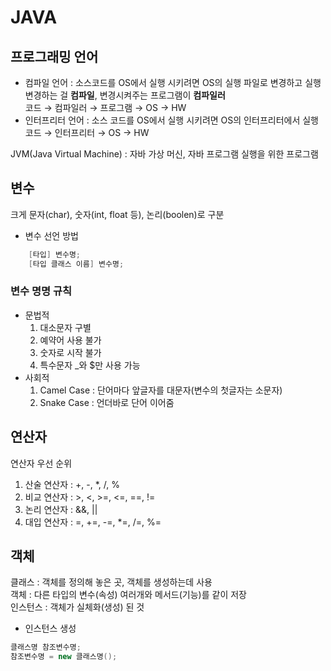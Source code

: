 # JAVA
## 프로그래밍 언어
- 컴파일 언어 : 소스코드를 OS에서 실행 시키려면 OS의 실행 파일로 변경하고 실행  
변경하는 걸 **컴파일**, 변경시켜주는 프로그램이 **컴파일러**  
코드 → 컴파일러 → 프로그램 → OS → HW  
- 인터프리터 언어 : 소스 코드를 OS에서 실행 시키려면 OS의 인터프리터에서 실행  
코드 → 인터프리터 → OS → HW  
  
JVM(Java Virtual Machine) : 자바 가상 머신, 자바 프로그램 실행을 위한 프로그램


## 변수
크게 문자(char), 숫자(int, float 등), 논리(boolen)로 구분  
- 변수 선언 방법
```java
    [타입] 변수명;
    [타입 클래스 이름] 변수명;
```

### 변수 명명 규칙
- 문법적
  1. 대소문자 구별
  2. 예약어 사용 불가
  3. 숫자로 시작 불가
  4. 특수문자 _와 $만 사용 가능  
- 사회적
  1. Camel Case : 단어마다 앞글자를 대문자(변수의 첫글자는 소문자)
  2. Snake Case : 언더바로 단어 이어줌


## 연산자
연산자 우선 순위
1. 산술 연산자 : +, -, *, /, %
2. 비교 연산자 : >, <, >=, <=, ==, !=
3. 논리 연산자 : &&, ||
4. 대입 연산자 : =, +=, -=, *=, /=, %=


## 객체
클래스 : 객체를 정의해 놓은 곳, 객체를 생성하는데 사용  
객체 : 다른 타입의 변수(속성) 여러개와 메서드(기능)를 같이 저장  
인스턴스 : 객체가 실체화(생성) 된 것  
  
- 인스턴스 생성
```java
클래스명 참조변수명;
참조변수명 = new 클래스명();
```